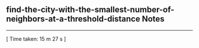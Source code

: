 <h2>find-the-city-with-the-smallest-number-of-neighbors-at-a-threshold-distance Notes</h2><hr>[ Time taken: 15 m 27 s ]
